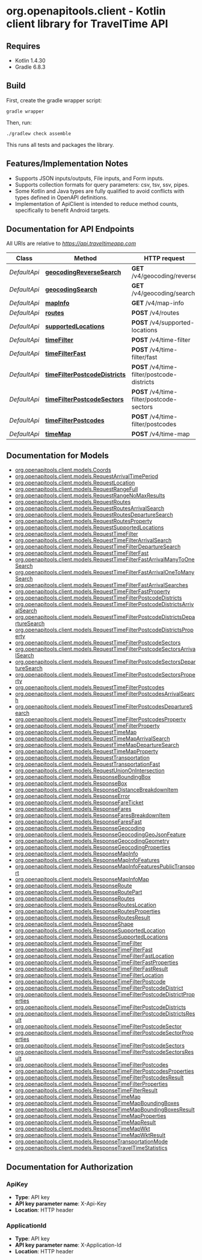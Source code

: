 # org.openapitools.client - Kotlin client library for TravelTime API

## Requires

* Kotlin 1.4.30
* Gradle 6.8.3

## Build

First, create the gradle wrapper script:

```
gradle wrapper
```

Then, run:

```
./gradlew check assemble
```

This runs all tests and packages the library.

## Features/Implementation Notes

* Supports JSON inputs/outputs, File inputs, and Form inputs.
* Supports collection formats for query parameters: csv, tsv, ssv, pipes.
* Some Kotlin and Java types are fully qualified to avoid conflicts with types defined in OpenAPI definitions.
* Implementation of ApiClient is intended to reduce method counts, specifically to benefit Android targets.

<a name="documentation-for-api-endpoints"></a>
## Documentation for API Endpoints

All URIs are relative to *https://api.traveltimeapp.com*

Class | Method | HTTP request | Description
------------ | ------------- | ------------- | -------------
*DefaultApi* | [**geocodingReverseSearch**](docs/DefaultApi.md#geocodingreversesearch) | **GET** /v4/geocoding/reverse | 
*DefaultApi* | [**geocodingSearch**](docs/DefaultApi.md#geocodingsearch) | **GET** /v4/geocoding/search | 
*DefaultApi* | [**mapInfo**](docs/DefaultApi.md#mapinfo) | **GET** /v4/map-info | 
*DefaultApi* | [**routes**](docs/DefaultApi.md#routes) | **POST** /v4/routes | 
*DefaultApi* | [**supportedLocations**](docs/DefaultApi.md#supportedlocations) | **POST** /v4/supported-locations | 
*DefaultApi* | [**timeFilter**](docs/DefaultApi.md#timefilter) | **POST** /v4/time-filter | 
*DefaultApi* | [**timeFilterFast**](docs/DefaultApi.md#timefilterfast) | **POST** /v4/time-filter/fast | 
*DefaultApi* | [**timeFilterPostcodeDistricts**](docs/DefaultApi.md#timefilterpostcodedistricts) | **POST** /v4/time-filter/postcode-districts | 
*DefaultApi* | [**timeFilterPostcodeSectors**](docs/DefaultApi.md#timefilterpostcodesectors) | **POST** /v4/time-filter/postcode-sectors | 
*DefaultApi* | [**timeFilterPostcodes**](docs/DefaultApi.md#timefilterpostcodes) | **POST** /v4/time-filter/postcodes | 
*DefaultApi* | [**timeMap**](docs/DefaultApi.md#timemap) | **POST** /v4/time-map | 


<a name="documentation-for-models"></a>
## Documentation for Models

 - [org.openapitools.client.models.Coords](docs/Coords.md)
 - [org.openapitools.client.models.RequestArrivalTimePeriod](docs/RequestArrivalTimePeriod.md)
 - [org.openapitools.client.models.RequestLocation](docs/RequestLocation.md)
 - [org.openapitools.client.models.RequestRangeFull](docs/RequestRangeFull.md)
 - [org.openapitools.client.models.RequestRangeNoMaxResults](docs/RequestRangeNoMaxResults.md)
 - [org.openapitools.client.models.RequestRoutes](docs/RequestRoutes.md)
 - [org.openapitools.client.models.RequestRoutesArrivalSearch](docs/RequestRoutesArrivalSearch.md)
 - [org.openapitools.client.models.RequestRoutesDepartureSearch](docs/RequestRoutesDepartureSearch.md)
 - [org.openapitools.client.models.RequestRoutesProperty](docs/RequestRoutesProperty.md)
 - [org.openapitools.client.models.RequestSupportedLocations](docs/RequestSupportedLocations.md)
 - [org.openapitools.client.models.RequestTimeFilter](docs/RequestTimeFilter.md)
 - [org.openapitools.client.models.RequestTimeFilterArrivalSearch](docs/RequestTimeFilterArrivalSearch.md)
 - [org.openapitools.client.models.RequestTimeFilterDepartureSearch](docs/RequestTimeFilterDepartureSearch.md)
 - [org.openapitools.client.models.RequestTimeFilterFast](docs/RequestTimeFilterFast.md)
 - [org.openapitools.client.models.RequestTimeFilterFastArrivalManyToOneSearch](docs/RequestTimeFilterFastArrivalManyToOneSearch.md)
 - [org.openapitools.client.models.RequestTimeFilterFastArrivalOneToManySearch](docs/RequestTimeFilterFastArrivalOneToManySearch.md)
 - [org.openapitools.client.models.RequestTimeFilterFastArrivalSearches](docs/RequestTimeFilterFastArrivalSearches.md)
 - [org.openapitools.client.models.RequestTimeFilterFastProperty](docs/RequestTimeFilterFastProperty.md)
 - [org.openapitools.client.models.RequestTimeFilterPostcodeDistricts](docs/RequestTimeFilterPostcodeDistricts.md)
 - [org.openapitools.client.models.RequestTimeFilterPostcodeDistrictsArrivalSearch](docs/RequestTimeFilterPostcodeDistrictsArrivalSearch.md)
 - [org.openapitools.client.models.RequestTimeFilterPostcodeDistrictsDepartureSearch](docs/RequestTimeFilterPostcodeDistrictsDepartureSearch.md)
 - [org.openapitools.client.models.RequestTimeFilterPostcodeDistrictsProperty](docs/RequestTimeFilterPostcodeDistrictsProperty.md)
 - [org.openapitools.client.models.RequestTimeFilterPostcodeSectors](docs/RequestTimeFilterPostcodeSectors.md)
 - [org.openapitools.client.models.RequestTimeFilterPostcodeSectorsArrivalSearch](docs/RequestTimeFilterPostcodeSectorsArrivalSearch.md)
 - [org.openapitools.client.models.RequestTimeFilterPostcodeSectorsDepartureSearch](docs/RequestTimeFilterPostcodeSectorsDepartureSearch.md)
 - [org.openapitools.client.models.RequestTimeFilterPostcodeSectorsProperty](docs/RequestTimeFilterPostcodeSectorsProperty.md)
 - [org.openapitools.client.models.RequestTimeFilterPostcodes](docs/RequestTimeFilterPostcodes.md)
 - [org.openapitools.client.models.RequestTimeFilterPostcodesArrivalSearch](docs/RequestTimeFilterPostcodesArrivalSearch.md)
 - [org.openapitools.client.models.RequestTimeFilterPostcodesDepartureSearch](docs/RequestTimeFilterPostcodesDepartureSearch.md)
 - [org.openapitools.client.models.RequestTimeFilterPostcodesProperty](docs/RequestTimeFilterPostcodesProperty.md)
 - [org.openapitools.client.models.RequestTimeFilterProperty](docs/RequestTimeFilterProperty.md)
 - [org.openapitools.client.models.RequestTimeMap](docs/RequestTimeMap.md)
 - [org.openapitools.client.models.RequestTimeMapArrivalSearch](docs/RequestTimeMapArrivalSearch.md)
 - [org.openapitools.client.models.RequestTimeMapDepartureSearch](docs/RequestTimeMapDepartureSearch.md)
 - [org.openapitools.client.models.RequestTimeMapProperty](docs/RequestTimeMapProperty.md)
 - [org.openapitools.client.models.RequestTransportation](docs/RequestTransportation.md)
 - [org.openapitools.client.models.RequestTransportationFast](docs/RequestTransportationFast.md)
 - [org.openapitools.client.models.RequestUnionOnIntersection](docs/RequestUnionOnIntersection.md)
 - [org.openapitools.client.models.ResponseBoundingBox](docs/ResponseBoundingBox.md)
 - [org.openapitools.client.models.ResponseBox](docs/ResponseBox.md)
 - [org.openapitools.client.models.ResponseDistanceBreakdownItem](docs/ResponseDistanceBreakdownItem.md)
 - [org.openapitools.client.models.ResponseError](docs/ResponseError.md)
 - [org.openapitools.client.models.ResponseFareTicket](docs/ResponseFareTicket.md)
 - [org.openapitools.client.models.ResponseFares](docs/ResponseFares.md)
 - [org.openapitools.client.models.ResponseFaresBreakdownItem](docs/ResponseFaresBreakdownItem.md)
 - [org.openapitools.client.models.ResponseFaresFast](docs/ResponseFaresFast.md)
 - [org.openapitools.client.models.ResponseGeocoding](docs/ResponseGeocoding.md)
 - [org.openapitools.client.models.ResponseGeocodingGeoJsonFeature](docs/ResponseGeocodingGeoJsonFeature.md)
 - [org.openapitools.client.models.ResponseGeocodingGeometry](docs/ResponseGeocodingGeometry.md)
 - [org.openapitools.client.models.ResponseGeocodingProperties](docs/ResponseGeocodingProperties.md)
 - [org.openapitools.client.models.ResponseMapInfo](docs/ResponseMapInfo.md)
 - [org.openapitools.client.models.ResponseMapInfoFeatures](docs/ResponseMapInfoFeatures.md)
 - [org.openapitools.client.models.ResponseMapInfoFeaturesPublicTransport](docs/ResponseMapInfoFeaturesPublicTransport.md)
 - [org.openapitools.client.models.ResponseMapInfoMap](docs/ResponseMapInfoMap.md)
 - [org.openapitools.client.models.ResponseRoute](docs/ResponseRoute.md)
 - [org.openapitools.client.models.ResponseRoutePart](docs/ResponseRoutePart.md)
 - [org.openapitools.client.models.ResponseRoutes](docs/ResponseRoutes.md)
 - [org.openapitools.client.models.ResponseRoutesLocation](docs/ResponseRoutesLocation.md)
 - [org.openapitools.client.models.ResponseRoutesProperties](docs/ResponseRoutesProperties.md)
 - [org.openapitools.client.models.ResponseRoutesResult](docs/ResponseRoutesResult.md)
 - [org.openapitools.client.models.ResponseShape](docs/ResponseShape.md)
 - [org.openapitools.client.models.ResponseSupportedLocation](docs/ResponseSupportedLocation.md)
 - [org.openapitools.client.models.ResponseSupportedLocations](docs/ResponseSupportedLocations.md)
 - [org.openapitools.client.models.ResponseTimeFilter](docs/ResponseTimeFilter.md)
 - [org.openapitools.client.models.ResponseTimeFilterFast](docs/ResponseTimeFilterFast.md)
 - [org.openapitools.client.models.ResponseTimeFilterFastLocation](docs/ResponseTimeFilterFastLocation.md)
 - [org.openapitools.client.models.ResponseTimeFilterFastProperties](docs/ResponseTimeFilterFastProperties.md)
 - [org.openapitools.client.models.ResponseTimeFilterFastResult](docs/ResponseTimeFilterFastResult.md)
 - [org.openapitools.client.models.ResponseTimeFilterLocation](docs/ResponseTimeFilterLocation.md)
 - [org.openapitools.client.models.ResponseTimeFilterPostcode](docs/ResponseTimeFilterPostcode.md)
 - [org.openapitools.client.models.ResponseTimeFilterPostcodeDistrict](docs/ResponseTimeFilterPostcodeDistrict.md)
 - [org.openapitools.client.models.ResponseTimeFilterPostcodeDistrictProperties](docs/ResponseTimeFilterPostcodeDistrictProperties.md)
 - [org.openapitools.client.models.ResponseTimeFilterPostcodeDistricts](docs/ResponseTimeFilterPostcodeDistricts.md)
 - [org.openapitools.client.models.ResponseTimeFilterPostcodeDistrictsResult](docs/ResponseTimeFilterPostcodeDistrictsResult.md)
 - [org.openapitools.client.models.ResponseTimeFilterPostcodeSector](docs/ResponseTimeFilterPostcodeSector.md)
 - [org.openapitools.client.models.ResponseTimeFilterPostcodeSectorProperties](docs/ResponseTimeFilterPostcodeSectorProperties.md)
 - [org.openapitools.client.models.ResponseTimeFilterPostcodeSectors](docs/ResponseTimeFilterPostcodeSectors.md)
 - [org.openapitools.client.models.ResponseTimeFilterPostcodeSectorsResult](docs/ResponseTimeFilterPostcodeSectorsResult.md)
 - [org.openapitools.client.models.ResponseTimeFilterPostcodes](docs/ResponseTimeFilterPostcodes.md)
 - [org.openapitools.client.models.ResponseTimeFilterPostcodesProperties](docs/ResponseTimeFilterPostcodesProperties.md)
 - [org.openapitools.client.models.ResponseTimeFilterPostcodesResult](docs/ResponseTimeFilterPostcodesResult.md)
 - [org.openapitools.client.models.ResponseTimeFilterProperties](docs/ResponseTimeFilterProperties.md)
 - [org.openapitools.client.models.ResponseTimeFilterResult](docs/ResponseTimeFilterResult.md)
 - [org.openapitools.client.models.ResponseTimeMap](docs/ResponseTimeMap.md)
 - [org.openapitools.client.models.ResponseTimeMapBoundingBoxes](docs/ResponseTimeMapBoundingBoxes.md)
 - [org.openapitools.client.models.ResponseTimeMapBoundingBoxesResult](docs/ResponseTimeMapBoundingBoxesResult.md)
 - [org.openapitools.client.models.ResponseTimeMapProperties](docs/ResponseTimeMapProperties.md)
 - [org.openapitools.client.models.ResponseTimeMapResult](docs/ResponseTimeMapResult.md)
 - [org.openapitools.client.models.ResponseTimeMapWkt](docs/ResponseTimeMapWkt.md)
 - [org.openapitools.client.models.ResponseTimeMapWktResult](docs/ResponseTimeMapWktResult.md)
 - [org.openapitools.client.models.ResponseTransportationMode](docs/ResponseTransportationMode.md)
 - [org.openapitools.client.models.ResponseTravelTimeStatistics](docs/ResponseTravelTimeStatistics.md)


<a name="documentation-for-authorization"></a>
## Documentation for Authorization

<a name="ApiKey"></a>
### ApiKey

- **Type**: API key
- **API key parameter name**: X-Api-Key
- **Location**: HTTP header

<a name="ApplicationId"></a>
### ApplicationId

- **Type**: API key
- **API key parameter name**: X-Application-Id
- **Location**: HTTP header

